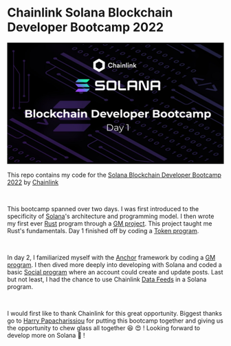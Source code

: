 # Chainlink Solana Blockchain Developer Bootcamp 2022

<img src="./image.png" alt="Bootcamp intro slide" style="text-align: center; width: 700px;">

This repo contains my code for the [Solana Blockchain Developer Bootcamp 2022](https://chain.link/bootcamp/solana-2022-on-demand) by [Chainlink](https://chain.link/)

<br />

This bootcamp spanned over two days. I was first introduced to the specificity of [Solana](https://chain.link/)'s architecture and programming model.
I then wrote my first ever [Rust](https://prev.rust-lang.org/en-US/) program through a [GM project](https://github.com/Niceural/solana-blockchain-developer-bootcamp/tree/main/day1/gm-program). This project taught me Rust's fundamentals.
Day 1 finished off by coding a [Token program](https://github.com/Niceural/solana-blockchain-developer-bootcamp/tree/main/day1/token-program).

<br />

In day 2, I familiarized myself with the [Anchor](https://docs.rs/anchor-lang/latest/anchor_lang/) framework by coding a [GM program](https://github.com/Niceural/solana-blockchain-developer-bootcamp/tree/main/day2/gm-anchor).
I then dived more deeply into developing with Solana and coded a basic [Social program](https://github.com/Niceural/solana-blockchain-developer-bootcamp/tree/main/day2/solana-social) where an account could create and update posts.
Last but not least, I had the chance to use Chainlink [Data Feeds](https://docs.chain.link/solana/) in a Solana program.

<br />

I would first like to thank Chainlink for this great opportunity. Biggest thanks go to [Harry Papacharissiou](https://www.linkedin.com/in/harry-papacharissiou) for putting this bootcamp together and giving us the opportunity to chew glass all together :laughing: :heart_eyes: !
Looking forward to develop more on Solana :star_struck: !
